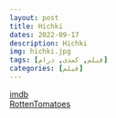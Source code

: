 ```yaml
---
layout: post
title: Hichki
dates: 2022-09-17
description: Hichki
img: hichki.jpg
tags: [فیلم, کمدی, درام]
categories: [فیلم]
---
```


[imdb](https://www.imdb.com/title/tt6588966/)  
[RottenTomatoes](https://www.rottentomatoes.com/m/hichki)
